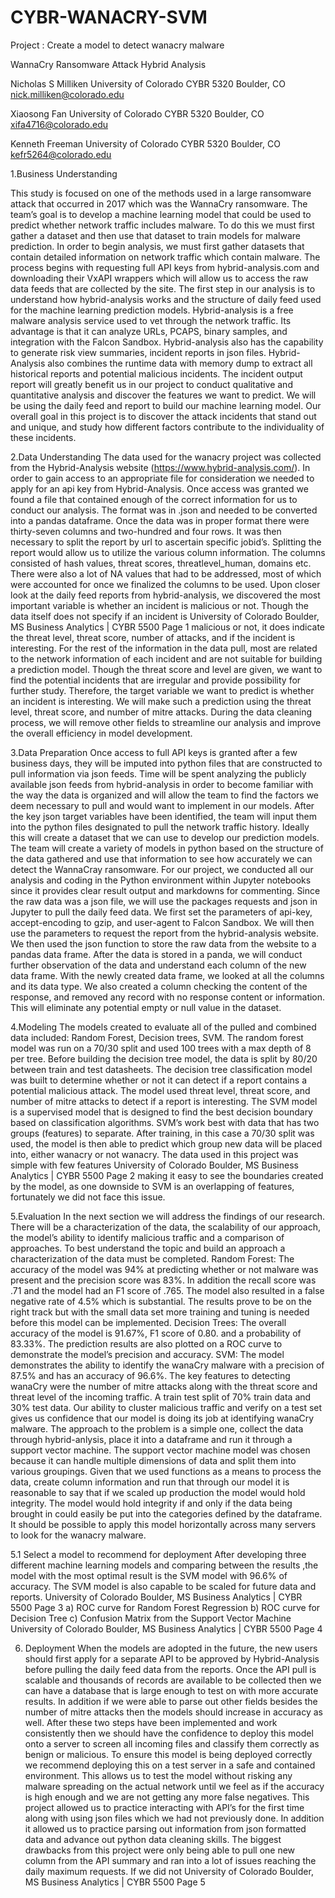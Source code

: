 # CYBR-WANACRY-SVM

Project : Create a model to detect wanacry malware

WannaCry Ransomware Attack Hybrid Analysis

Nicholas S Milliken
University of Colorado
CYBR 5320
Boulder, CO
nick.milliken@colorado.edu


Xiaosong Fan
University of Colorado
CYBR 5320
Boulder, CO
xifa4716@colorado.edu


Kenneth Freeman
University of Colorado
CYBR 5320
Boulder, CO
kefr5264@colorado.edu


1.Business Understanding

This study is focused on one of the methods used in a large ransomware attack that occurred in 2017
which was the WannaCry ransomware. The team’s goal is to develop a machine learning model that could
be used to predict whether network traffic includes malware. To do this we must first gather a dataset and
then use that dataset to train models for malware prediction. In order to begin analysis, we must first gather
datasets that contain detailed information on network traffic which contain malware. The process begins
with requesting full API keys from hybrid-analysis.com and downloading their VxAPI wrappers which will
allow us to access the raw data feeds that are collected by the site.
The first step in our analysis is to understand how hybrid-analysis works and the structure of daily feed
used for the machine learning prediction models. Hybrid-analysis is a free malware analysis service used to
vet through the network traffic. Its advantage is that it can analyze URLs, PCAPS, binary samples, and
integration with the Falcon Sandbox. Hybrid-analysis also has the capability to generate risk view
summaries, incident reports in json files.
Hybrid-Analysis also combines the runtime data with memory dump to extract all historical reports and
potential malicious incidents. The incident output report will greatly benefit us in our project to conduct
qualitative and quantitative analysis and discover the features we want to predict. We will be using the daily
feed and report to build our machine learning model. Our overall goal in this project is to discover the attack
incidents that stand out and unique, and study how different factors contribute to the individuality of these
incidents.


2.Data Understanding
The data used for the wanacry project was collected from the Hybrid-Analysis website
(https://www.hybrid-analysis.com/). In order to gain access to an appropriate file for consideration we
needed to apply for an api key from Hybrid-Analysis. Once access was granted we found a file that
contained enough of the correct information for us to conduct our analysis. The format was in .json and
needed to be converted into a pandas dataframe. Once the data was in proper format there were thirty-seven
columns and two-hundred and four rows. It was then necessary to split the report by url to ascertain specific
jobid’s. Splitting the report would allow us to utilize the various column information. The columns consisted
of hash values, threat scores, threatlevel_human, domains etc. There were also a lot of NA values that had to
be addressed, most of which were accounted for once we finalized the columns to be used.
Upon closer look at the daily feed reports from hybrid-analysis, we discovered the most important
variable is whether an incident is malicious or not. Though the data itself does not specify if an incident is
University of Colorado Boulder, MS Business Analytics | CYBR 5500 Page 1
malicious or not, it does indicate the threat level, threat score, number of attacks, and if the incident is
interesting. For the rest of the information in the data pull, most are related to the network information of
each incident and are not suitable for building a prediction model. Though the threat score and level are
given, we want to find the potential incidents that are irregular and provide possibility for further study.
Therefore, the target variable we want to predict is whether an incident is interesting. We will make such
a prediction using the threat level, threat score, and number of mitre attacks. During the data cleaning
process, we will remove other fields to streamline our analysis and improve the overall efficiency in model
development.




3.Data Preparation
Once access to full API keys is granted after a few business days, they will be imputed into python files
that are constructed to pull information via json feeds. Time will be spent analyzing the publicly available
json feeds from hybrid-analysis in order to become familiar with the way the data is organized and will
allow the team to find the factors we deem necessary to pull and would want to implement in our models.
After the key json target variables have been identified, the team will input them into the python files
designated to pull the network traffic history. Ideally this will create a dataset that we can use to develop our
prediction models. The team will create a variety of models in python based on the structure of the data
gathered and use that information to see how accurately we can detect the WannaCray ransomware.
For our project, we conducted all our analysis and coding in the Python environment within Jupyter
notebooks since it provides clear result output and markdowns for commenting.
Since the raw data was a json file, we will use the packages requests and json in Jupyter to pull the daily
feed data. We first set the parameters of api-key, accept-encoding to gzip, and user-agent to Falcon
Sandbox. We will then use the parameters to request the report from the hybrid-analysis website. We then
used the json function to store the raw data from the website to a pandas data frame. After the data is stored
in a panda, we will conduct further observation of the data and understand each column of the new data
frame.
With the newly created data frame, we looked at all the columns and its data type. We also created a
column checking the content of the response, and removed any record with no response content or
information. This will eliminate any potential empty or null value in the dataset.


4.Modeling
The models created to evaluate all of the pulled and combined data included: Random Forest, Decision
trees, SVM. The random forest model was run on a 70/30 split and used 100 trees with a max depth of 8 per
tree. Before building the decision tree model, the data is split by 80/20 between train and test datasheets.
The decision tree classification model was built to determine whether or not it can detect if a report contains
a potential malicious attack. The model used threat level, threat score, and number of mitre attacks to detect
if a report is interesting.
The SVM model is a supervised model that is designed to find the best decision boundary based on
classification algorithms. SVM’s work best with data that has two groups (features) to separate. After
training, in this case a 70/30 split was used, the model is then able to predict which group new data will be
placed into, either wanacry or not wanacry. The data used in this project was simple with few features
University of Colorado Boulder, MS Business Analytics | CYBR 5500 Page 2
making it easy to see the boundaries created by the model, as one downside to SVM is an overlapping of
features, fortunately we did not face this issue.



5.Evaluation
In the next section we will address the findings of our research. There will be a characterization of the
data, the scalability of our approach, the model’s ability to identify malicious traffic and a comparison of
approaches. To best understand the topic and build an approach a characterization of the data must be
completed.
Random Forest:
The accuracy of the model was 94% at predicting whether or not malware was present and the precision
score was 83%. In addition the recall score was .71 and the model had an F1 score of .765. The model also
resulted in a false negative rate of 4.5% which is substantial. The results prove to be on the right track but
with the small data set more training and tuning is needed before this model can be implemented.
Decision Trees:
The overall accuracy of the model is 91.67%, F1 score of 0.80. and a probability of 83.33%. The
prediction results are also plotted on a ROC curve to demonstrate the model’s precision and accuracy.
SVM:
The model demonstrates the ability to identify the wanaCry malware with a precision of 87.5% and has
an accuracy of 96.6%. The key features to detecting wanaCry were the number of mitre attacks along with
the threat score and threat level of the incoming traffic. A train test split of 70% train data and 30% test data.
Our ability to cluster malicious traffic and verify on a test set gives us confidence that our model is doing its
job at identifying wanaCry malware.
The approach to the problem is a simple one, collect the data through hybrid-anlysis, place it into a
dataframe and run it through a support vector machine. The support vector machine model was chosen
because it can handle multiple dimensions of data and split them into various groupings. Given that we used
functions as a means to process the data, create column information and run that through our model it is
reasonable to say that if we scaled up production the model would hold integrity. The model would hold
integrity if and only if the data being brought in could easily be put into the categories defined by the
dataframe. It should be possible to apply this model horizontally across many servers to look for the
wanacry malware.

5.1 Select a model to recommend for deployment
After developing three different machine learning models and comparing between the results ,the model
with the most optimal result is the SVM model with 96.6% of accuracy. The SVM model is also capable to
be scaled for future data and reports.
University of Colorado Boulder, MS Business Analytics | CYBR 5500 Page 3
a) ROC curve for Random Forest Regression
b) ROC curve for Decision Tree
c) Confusion Matrix from the Support Vector Machine
University of Colorado Boulder, MS Business Analytics | CYBR 5500 Page 4



6. Deployment
When the models are adopted in the future, the new users should first apply for a separate API to be
approved by Hybrid-Analysis before pulling the daily feed data from the reports. Once the API pull is
scalable and thousands of records are available to be collected then we can have a database that is large
enough to test on with more accurate results. In addition if we were able to parse out other fields besides the
number of mitre attacks then the models should increase in accuracy as well. After these two steps have
been implemented and work consistently then we should have the confidence to deploy this model onto a
server to screen all incoming files and classify them correctly as benign or malicious.
To ensure this model is being deployed correctly we recommend deploying this on a test server in a safe
and contained environment. This allows us to test the model without risking any malware spreading on the
actual network until we feel as if the accuracy is high enough and we are not getting any more false
negatives. This project allowed us to practice interacting with API’s for the first time along with using json
files which we had not previously done. In addition it allowed us to practice parsing out information from
json formatted data and advance out python data cleaning skills. The biggest drawbacks from this project
were only being able to pull one new column from the API summary and ran into a lot of issues reaching the
daily maximum requests. If we did not
University of Colorado Boulder, MS Business Analytics | CYBR 5500 Page 5
